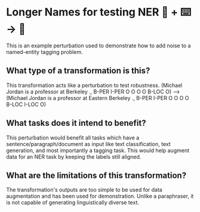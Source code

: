 # Longer Names for testing NER 🦎  + ⌨️ → 🐍
This is an example perturbation used to demonstrate how to add noise to a named-entity tagging problem.

## What type of a transformation is this?
This transformation acts like a perturbation to test robustness. 
(Michael Jordan is a professor at Berkeley ., B-PER I-PER O O O O B-LOC O)
 --> (Michael Jordan is a professor at Eastern Berkeley ., B-PER I-PER O O O O B-LOC I-LOC O) 

## What tasks does it intend to benefit?
This perturbation would benefit all tasks which have a sentence/paragraph/document as input like text classification, 
text generation, and most importantly a tagging task.
This would help augment data for an NER task by keeping the labels still aligned.

## What are the limitations of this transformation?
The transformation's outputs are too simple to be used for data augmentation and has been used for demonstration. 
Unlike a paraphraser, it is not capable of 
generating linguistically diverse text.
